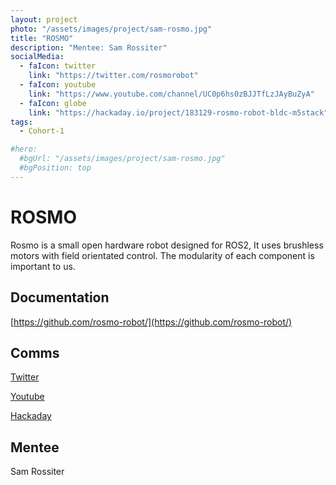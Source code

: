 ```yaml
---
layout: project
photo: "/assets/images/project/sam-rosmo.jpg"
title: "ROSMO"
description: "Mentee: Sam Rossiter"
socialMedia:
  - faIcon: twitter
    link: "https://twitter.com/rosmorobot"
  - faIcon: youtube
    link: "https://www.youtube.com/channel/UC0p6hs0zBJJTfLzJAyBuZyA"
  - faIcon: globe
    link: "https://hackaday.io/project/183129-rosmo-robot-bldc-m5stack"
tags:
  - Cohort-1

#hero:
  #bgUrl: "/assets/images/project/sam-rosmo.jpg"
  #bgPosition: top
---
```


# ROSMO

Rosmo is a small open hardware robot designed for ROS2, It uses 
brushless motors with field orientated control. The modularity of each 
component is important to us.

## Documentation

[https://github.com/rosmo-robot/](https://github.com/rosmo-robot/)

## Comms


[Twitter](https://twitter.com/rosmorobot)

[Youtube](https://www.youtube.com/channel/UC0p6hs0zBJJTfLzJAyBuZyA)

[Hackaday](https://hackaday.io/project/183129-rosmo-robot-bldc-m5stack)

## Mentee
Sam Rossiter

